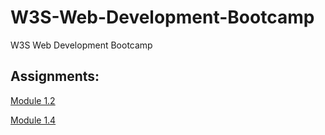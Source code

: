 # W3S-Web-Development-Bootcamp
W3S Web Development Bootcamp


## Assignments:

[Module 1.2](https://pmiglesias.github.io/W3S-Web-Development-Bootcamp/assignments/module-1.2.html)

[Module 1.4](https://pmiglesias.github.io/W3S-Web-Development-Bootcamp/assignments/module-1.4/)

